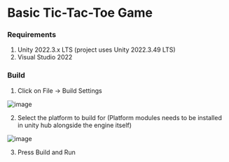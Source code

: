 # Basic Tic-Tac-Toe Game
### Requirements
1. Unity 2022.3.x LTS (project uses Unity 2022.3.49 LTS)
2. Visual Studio 2022

### Build 
1. Click on File -> Build Settings
   
![image](https://github.com/user-attachments/assets/a62d4218-7f01-49d0-8854-bb8d4f982ad4)

2. Select the platform to build for (Platform modules needs to be installed in unity hub alongside the engine itself)

![image](https://github.com/user-attachments/assets/33b6147e-a825-4e2d-aa14-18ef9c3341e7)

3. Press Build and Run
